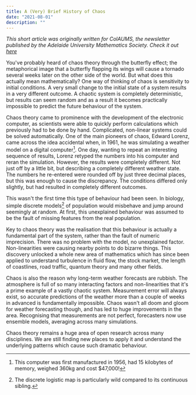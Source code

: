 ```yaml
---
title: A (Very) Brief History of Chaos
date: "2021-08-01"
description: ""
---
```


_This short article was originally written for ColAUMS, the newsletter published by the Adelaide University Mathematics Society. Check it out [here](http://aums.org.au/colaums/maths/colaums-2021-issue-4/)_

You've probably heard of chaos theory through the butterfly effect; the metaphorical image that a butterfly flapping its wings will cause a tornado several weeks later on the other side of the world. But what does this actually mean mathematically? One way of thinking of chaos is sensitivity to initial conditions. A very small change to the initial state of a system results in a very different outcome. A chaotic system is completely deterministic, but results can seem random and as a result it becomes practically impossible to predict the future behaviour of the system.

Chaos theory came to prominence with the development of the electronic computer, as scientists were able to quickly perform calculations which previously had to be done by hand. Complicated, non-linear systems could be solved automatically. One of the main pioneers of chaos, Edward Lorenz, came across the idea accidental when, in 1961, he was simulating a weather model on a digital computer[^1]. One day, wanting to repeat an interesting sequence of results, Lorenz retyped the numbers into his computer and reran the simulation. However, the results were completely different. Not just off by a little bit, but describing a completely different weather state. The numbers he re-entered were rounded off by just three decimal places, but this was enough to cause the discrepancy. The conditions differed only slightly, but had resulted in completely different outcomes.

This wasn't the first time this type of behaviour had been seen. In biology, simple discrete models[^2] of population would misbehave and jump around seemingly at random. At first, this unexplained behaviour was assumed to be the fault of missing features from the real population.

Key to chaos theory was the realisation that this behaviour is actually a fundamental part of the system, rather than the fault of numeric imprecision. There was no problem with the model, no unexplained factor. Non-linearities were causing nearby points to do bizarre things. This discovery unlocked a whole new area of mathematics which has since been applied to understand turbulence in fluid flow, the stock market, the length of coastlines, road traffic, quantum theory and many other fields.

Chaos is also the reason why long-term weather forecasts are rubbish. The atmosphere is full of so many interacting factors and non-linearities that it's a prime example of a vastly chaotic system. Measurement error will always exist, so accurate predictions of the weather more than a couple of weeks in advanced is fundamentally impossible. Chaos wasn't all doom and gloom for weather forecasting though, and has led to huge improvements in the area. Recognising that measurements are not perfect, forecasters now use ensemble models, averaging across many simulations.

Chaos theory remains a huge area of open research across many disciplines. We are still finding new places to apply it and understand the underlying patterns which cause such dramatic behaviour.

[^1]: This computer was first manufactured in 1956, had 15 kilobytes of memory, weighed 360kg and cost $47,000!
[^2]: The discrete logistic map is particularly wild compared to its continuous sibling.
